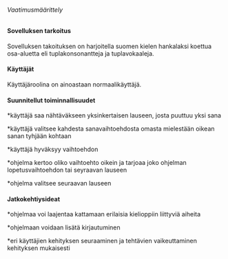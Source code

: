 ###### Vaatimusmäärittely

#### Sovelluksen tarkoitus
Sovelluksen takoituksen on harjoitella suomen kielen hankalaksi koettua osa-aluetta eli tuplakonsonantteja ja tuplavokaaleja. 


#### Käyttäjät

Käyttäjäroolina on ainoastaan normaalikäyttäjä.

#### Suunnitellut toiminnallisuudet

*käyttäjä saa nähtäväkseen yksinkertaisen lauseen, josta puuttuu yksi sana

*käyttäjä valitsee kahdesta sanavaihtoehdosta omasta mielestään oikean sanan tyhjään kohtaan

*käyttäjä hyväksyy vaihtoehdon

*ohjelma kertoo oliko vaihtoehto oikein ja tarjoaa joko ohjelman lopetusvaihtoehdon tai seyraavan lauseen

*ohjelma valitsee seuraavan lauseen

#### Jatkokehtiysideat


*ohjelmaa voi laajentaa kattamaan erilaisia kielioppiin liittyviä aiheita

*ohjelmaan voidaan lisätä kirjautuminen

*eri käyttäjien kehityksen seuraaminen ja tehtävien vaikeuttaminen kehityksen mukaisesti
